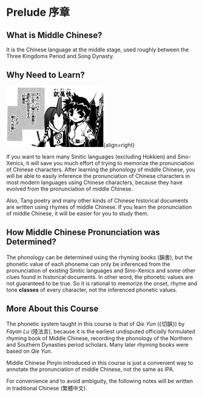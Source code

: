 # Prelude 序章

## What is Middle Chinese?

It is the Chinese language at the middle stage, used roughly between the Three Kingdoms Period and Song Dynasty.

## Why Need to Learn?

![YenRagun](./pic/YenRagun.png){align=right}

If you want to learn many Sinitic languages (excluding Hokkien) and Sino-Xenics, it will save you much effort of trying to memorize the pronunciation of Chinese characters. After learning the phonology of middle Chinese, you will be able to easily inference the pronunciation of Chinese characters in most modern languages using Chinese characters, because they have evolved from the pronunciation of middle Chinese.

Also, Tang poetry and many other kinds of Chinese historical documents are written using rhymes of middle Chinese. If you learn the pronunciation of middle Chinese, it will be easier for you to study them.

## How Middle Chinese Pronunciation was Determined?

The phonology can be determined using the rhyming books (韻書), but the phonetic value of each phoneme can only be inferenced from the pronunciation of existing Sinitic languages and Sino-Xenics and some other clues found in historical documents. In other word, the phonetic values are not guaranteed to be true. So it is rational to memorize the onset, rhyme and tone __classes__ of every character, not the inferenced phonetic values.

## More About this Course

The phonetic system taught in this course is that of _Qie Yun_ (《切韻》) by _Fayan Lu_ (陸法言), because it is the earliest undisputed officially formulated rhyming book of Middle Chinese, recording the phonology of the Northern and Southern Dynasties period scholars. Many later rhyming books were based on _Qie Yun_.

Middle Chinese Pinyin introduced in this course is just a convenient way to annotate the pronunciation of middle Chinese, not the same as IPA.

For convenience and to avoid ambiguity, the following notes will be written in traditional Chinese (繁體中文).
